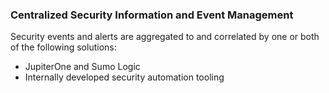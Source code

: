 ### Centralized Security Information and Event Management

Security events and alerts are aggregated to and correlated by one or both of
the following solutions:

* JupiterOne and Sumo Logic
* Internally developed security automation tooling
